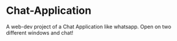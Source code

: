 # Chat-Application
A web-dev project of a Chat Application like whatsapp. Open on two different windows and chat!
